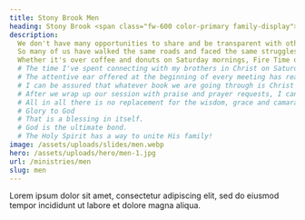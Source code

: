 ```yaml
---
title: Stony Brook Men
heading: Stony Brook <span class="fw-600 color-primary family-display">Men</span>
description:
  We don't have many opportunities to share and be transparent with other men and believers.
  So many of us have walked the same roads and faced the same struggles.
  Whether it's over coffee and donuts on Saturday mornings, Fire Time once a month, or the annual Men's Retreat, there is no replacement for the wisdom, grace and camaraderie we share together.
  # The time I've spent connecting with my brothers in Christ on Saturday mornings has really helped replenish me after a long and arduous week.
  # The attentive ear offered at the beginning of every meeting has really helped me open up and be vulnerable where I feel I cannot with my family.
  # I can be assured that whatever book we are going through is Christ centered and full of scriptural references that will offer guidance and inspiration to lift us up throughout the week.
  # After we wrap up our session with praise and prayer requests, I can count on some donuts to come home with the kids or an invitation to breakfast if I have the time.
  # All in all there is no replacement for the wisdom, grace and camaraderie shared during Men's Saturday Morning Growth Group and I am blessed for the fellowship of such a supportive group of men.
  # Glory to God
  # That is a blessing in itself.
  # God is the ultimate bond.
  # The Holy Spirit has a way to unite His family!
image: /assets/uploads/slides/men.webp
hero: /assets/uploads/hero/men-1.jpg
url: /ministries/men
slug: men
---
```


Lorem ipsum dolor sit amet, consectetur adipiscing elit, sed do eiusmod tempor incididunt ut labore et dolore magna aliqua.